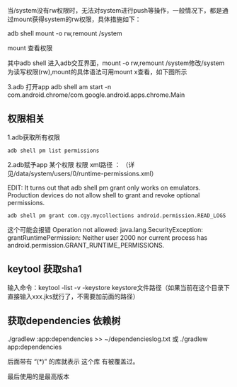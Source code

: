 当/system没有rw权限时，无法对system进行push等操作，一般情况下，都是通过mount获得system的rw权限，具体措施如下：

adb shell
mount -o rw,remount /system

mount 查看权限

其中adb shell 进入adb交互界面，mount -o rw,remount /system修改/system为读写权限(rw),mount的具体语法可用mount x查看，如下图所示


3.adb 打开app
adb shell am start -n com.android.chrome/com.google.android.apps.chrome.Main

## 权限相关
1.adb获取所有权限
```
adb shell pm list permissions
```

2.adb赋予app 某个权限
权限 xml路径 ： （详见/data/system/users/0/runtime-permissions.xml）


EDIT: It turns out that adb shell pm grant only works on emulators. Production devices do not allow shell to grant and revoke optional permissions.
```
adb shell pm grant com.cgy.mycollections android.permission.READ_LOGS
```
这个可能会报错
Operation not allowed: java.lang.SecurityException: grantRuntimePermission: Neither user 2000 nor current process has android.permission.GRANT_RUNTIME_PERMISSIONS.


## keytool 获取sha1
输入命令：keytool -list -v  -keystore keystore文件路径（如果当前在这个目录下 直接输入xxx.jks就行了，不需要加前面的路径）


## 获取dependencies 依赖树
./gradlew :app:dependencies >> ~/dependencieslog.txt
或
./gradlew app:dependencies

后面带有 “(*)” 的库就表示 这个库 有被覆盖过。

最后使用的是最高版本